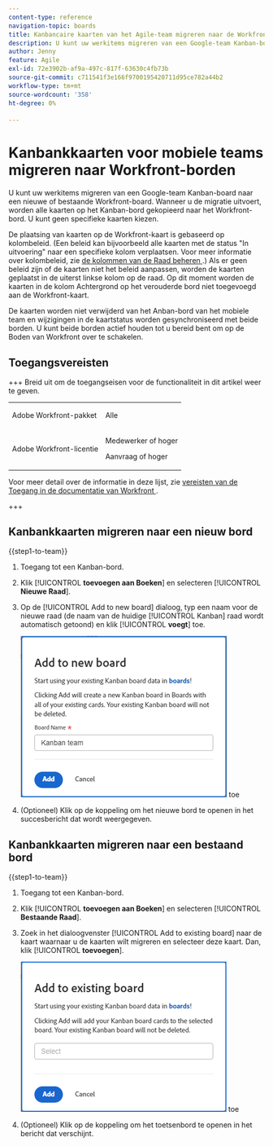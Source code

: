 ```yaml
---
content-type: reference
navigation-topic: boards
title: Kanbancaire kaarten van het Agile-team migreren naar de Workfront-raden
description: U kunt uw werkitems migreren van een Google-team Kanban-board naar een nieuwe of bestaande Workfront-board.
author: Jenny
feature: Agile
exl-id: 72e3902b-af9a-497c-817f-63630c4fb73b
source-git-commit: c711541f3e166f9700195420711d95ce782a44b2
workflow-type: tm+mt
source-wordcount: '358'
ht-degree: 0%

---
```


# Kanbankkaarten voor mobiele teams migreren naar Workfront-borden

U kunt uw werkitems migreren van een Google-team Kanban-board naar een nieuwe of bestaande Workfront-board. Wanneer u de migratie uitvoert, worden alle kaarten op het Kanban-bord gekopieerd naar het Workfront-bord. U kunt geen specifieke kaarten kiezen.

De plaatsing van kaarten op de Workfront-kaart is gebaseerd op kolombeleid. (Een beleid kan bijvoorbeeld alle kaarten met de status &quot;In uitvoering&quot; naar een specifieke kolom verplaatsen. Voor meer informatie over kolombeleid, zie [&#x200B; de kolommen van de Raad beheren &#x200B;](/help/quicksilver/agile/get-started-with-boards/manage-board-columns.md).) Als er geen beleid zijn of de kaarten niet het beleid aanpassen, worden de kaarten geplaatst in de uiterst linkse kolom op de raad. Op dit moment worden de kaarten in de kolom Achtergrond op het verouderde bord niet toegevoegd aan de Workfront-kaart.

De kaarten worden niet verwijderd van het Anban-bord van het mobiele team en wijzigingen in de kaartstatus worden gesynchroniseerd met beide borden. U kunt beide borden actief houden tot u bereid bent om op de Boden van Workfront over te schakelen.

## Toegangsvereisten

+++ Breid uit om de toegangseisen voor de functionaliteit in dit artikel weer te geven.

<table style="table-layout:auto"> 
 <col> 
 <col> 
 <tbody> 
  <tr> 
   <td role="rowheader">Adobe Workfront-pakket</td> 
   <td> <p>Alle</p> </td> 
  </tr> 
  <tr> 
   <td role="rowheader">Adobe Workfront-licentie</td> 
   <td> 
   <p>Medewerker of hoger</p> 
   <p>Aanvraag of hoger</p>
   </td> 
  </tr> 
 </tbody> 
</table>

Voor meer detail over de informatie in deze lijst, zie [&#x200B; vereisten van de Toegang in de documentatie van Workfront &#x200B;](/help/quicksilver/administration-and-setup/add-users/access-levels-and-object-permissions/access-level-requirements-in-documentation.md).

+++

## Kanbankkaarten migreren naar een nieuw bord

{{step1-to-team}}

1. Toegang tot een Kanban-bord.
1. Klik [!UICONTROL **toevoegen aan Boeken**] en selecteren [!UICONTROL **Nieuwe Raad**].
1. Op de [!UICONTROL Add to new board] dialoog, typ een naam voor de nieuwe raad (de naam van de huidige [!UICONTROL Kanban] raad wordt automatisch getoond) en klik [!UICONTROL **voegt**] toe.

   ![&#x200B; voeg Kanban kaarten aan nieuwe raad &#x200B;](assets/add-kanban-cards-to-new-board-dialog.png) toe

1. (Optioneel) Klik op de koppeling om het nieuwe bord te openen in het succesbericht dat wordt weergegeven.

## Kanbankkaarten migreren naar een bestaand bord

{{step1-to-team}}

1. Toegang tot een Kanban-bord.
1. Klik [!UICONTROL **toevoegen aan Boeken**] en selecteren [!UICONTROL **Bestaande Raad**].
1. Zoek in het dialoogvenster [!UICONTROL Add to existing board] naar de kaart waarnaar u de kaarten wilt migreren en selecteer deze kaart. Dan, klik [!UICONTROL **toevoegen**].

   ![&#x200B; voeg Kanban kaarten aan bestaand raad &#x200B;](assets/add-kanban-cards-to-existing-board-dialog.png) toe

1. (Optioneel) Klik op de koppeling om het toetsenbord te openen in het bericht dat verschijnt.
